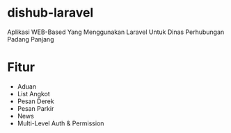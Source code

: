 # dishub-laravel

Aplikasi WEB-Based Yang Menggunakan Laravel Untuk Dinas Perhubungan Padang Panjang

# Fitur 
* Aduan
* List Angkot
* Pesan Derek
* Pesan Parkir
* News
* Multi-Level Auth & Permission
